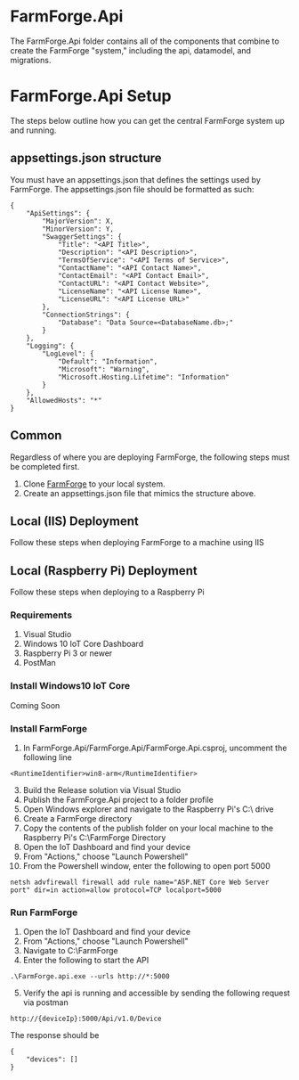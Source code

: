 # FarmForge.Api
The FarmForge.Api folder contains all of the components that combine to create the FarmForge "system," including the api, datamodel, and migrations.

# FarmForge.Api Setup
The steps below outline how you can get the central FarmForge system up and running.

## appsettings.json structure
You must have an appsettings.json that defines the settings used by FarmForge. The appsettings.json file should be formatted as such:

```
{
    "ApiSettings": {
        "MajorVersion": X,
        "MinorVersion": Y,
        "SwaggerSettings": {
            "Title": "<API Title>",
            "Description": "<API Description>",
            "TermsOfService": "<API Terms of Service>",
            "ContactName": "<API Contact Name>",
            "ContactEmail": "<API Contact Email>",
            "ContactURL": "<API Contact Website>",
            "LicenseName": "<API License Name>",
            "LicenseURL": "<API License URL>"
        },
        "ConnectionStrings": {
            "Database": "Data Source=<DatabaseName.db>;"
        }
    },
    "Logging": {
        "LogLevel": {
            "Default": "Information",
            "Microsoft": "Warning",
            "Microsoft.Hosting.Lifetime": "Information"
        }
    },
    "AllowedHosts": "*"
}
```

## Common
Regardless of where you are deploying FarmForge, the following steps must be completed first.

1. Clone [FarmForge](https://github.com/StrykerDG/FarmForge) to your local system.
2. Create an appsettings.json file that mimics the structure above.

## Local (IIS) Deployment
Follow these steps when deploying FarmForge to a machine using IIS

## Local (Raspberry Pi) Deployment
Follow these steps when deploying to a Raspberry Pi

### Requirements
1. Visual Studio
2. Windows 10 IoT Core Dashboard
3. Raspberry Pi 3 or newer
4. PostMan

### Install Windows10 IoT Core
Coming Soon

### Install FarmForge
1. In FarmForge.Api/FarmForge.Api/FarmForge.Api.csproj, uncomment the following line
```
<RuntimeIdentifier>win8-arm</RuntimeIdentifier>
```
3. Build the Release solution via Visual Studio
4. Publish the FarmForge.Api project to a folder profile
5. Open Windows explorer and navigate to the Raspberry Pi's C:\ drive
6. Create a FarmForge directory
7. Copy the contents of the publish folder on your local machine to the Raspberry Pi's C:\FarmForge Directory
8. Open the IoT Dashboard and find your device
9. From "Actions," choose "Launch Powershell"
10. From the Powershell window, enter the following to open port 5000
```
netsh advfirewall firewall add rule name="ASP.NET Core Web Server port" dir=in action=allow protocol=TCP localport=5000
```

### Run FarmForge
1. Open the IoT Dashboard and find your device
2. From "Actions," choose "Launch Powershell"
3. Navigate to C:\FarmForge
3. Enter the following to start the API
```
.\FarmForge.api.exe --urls http://*:5000
```
5. Verify the api is running and accessible by sending the following request via postman
```
http://{deviceIp}:5000/Api/v1.0/Device
```
The response should be
```
{
    "devices": []
}
```